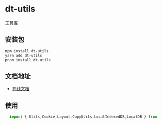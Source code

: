 # dt-utils
工具库
## 安装包
```bash
npm install dt-utils
yarn add dt-utils
pnpm install dt-utils
```
## 文档地址  
  - [在线文档](https://dtstack.github.io/dt-utils/)
  
## 使用

````js
  import { Utils,Cookie,Layout,CopyUtils,LocalIndexedDB,LocalDB } from 'dt-utils';
````

